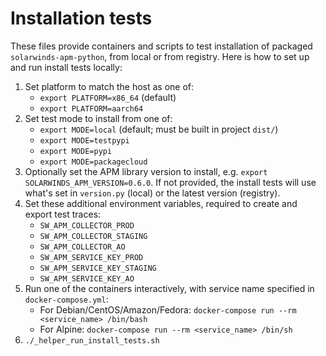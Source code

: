 # Installation tests

These files provide containers and scripts to test installation of packaged `solarwinds-apm-python`, from local or from registry. Here is how to set up and run install tests locally:

1. Set platform to match the host as one of:
   * `export PLATFORM=x86_64` (default)
   * `export PLATFORM=aarch64`
2. Set test mode to install from one of:
   * `export MODE=local` (default; must be built in project `dist/`)
   * `export MODE=testpypi`
   * `export MODE=pypi`
   * `export MODE=packagecloud`
3. Optionally set the APM library version to install, e.g. `export SOLARWINDS_APM_VERSION=0.6.0`. If not provided, the install tests will use what's set in `version.py` (local) or the latest version (registry).
4. Set these additional environment variables, required to create and export test traces:
   * `SW_APM_COLLECTOR_PROD`
   * `SW_APM_COLLECTOR_STAGING`
   * `SW_APM_COLLECTOR_AO`
   * `SW_APM_SERVICE_KEY_PROD`
   * `SW_APM_SERVICE_KEY_STAGING`
   * `SW_APM_SERVICE_KEY_AO`
5. Run one of the containers interactively, with service name specified in `docker-compose.yml`:
   * For Debian/CentOS/Amazon/Fedora: `docker-compose run --rm <service_name> /bin/bash`
   * For Alpine: `docker-compose run --rm <service_name> /bin/sh`
6. `./_helper_run_install_tests.sh`
